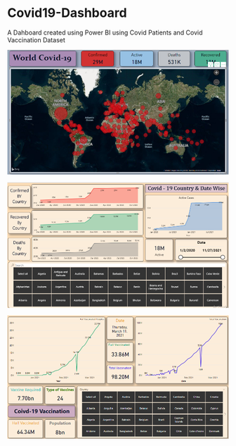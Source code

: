 # Covid19-Dashboard
A Dahboard created using Power BI using Covid Patients and Covid Vaccination Dataset

![Dashboard 1](https://github.com/Champion8952/Covid19-Dashboard/blob/main/World%20Dashboard1.png)

![Dashboard 2](https://github.com/Champion8952/Covid19-Dashboard/blob/main/World%20Dashboard2.png)

![Dashboard 3](https://github.com/Champion8952/Covid19-Dashboard/blob/main/World%20Dashboard3.png)

